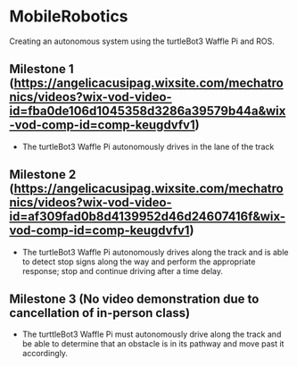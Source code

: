 # MobileRobotics
Creating an autonomous system using the turtleBot3 Waffle Pi and ROS.

## Milestone 1 (https://angelicacusipag.wixsite.com/mechatronics/videos?wix-vod-video-id=fba0de106d1045358d3286a39579b44a&wix-vod-comp-id=comp-keugdvfv1)

- The turtleBot3 Waffle Pi autonomously drives in the lane of the track

## Milestone 2 (https://angelicacusipag.wixsite.com/mechatronics/videos?wix-vod-video-id=af309fad0b8d4139952d46d24607416f&wix-vod-comp-id=comp-keugdvfv1)

- The turtleBot3 Waffle Pi autonomously drives along the track and is able to detect stop signs along the way and perform the appropriate response; stop and continue driving after a time delay.

## Milestone 3 (No video demonstration due to cancellation of in-person class)

- The turttleBot3 Waffle Pi must autonomously drive along the track and be able to determine that an obstacle is in its pathway and move past it accordingly.

